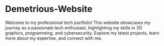 # Demetrious-Website
Welcome to my professional tech portfolio! This website showcases my journey as a passionate tech enthusiast, highlighting my skills in 3D graphics, programming, and cybersecurity. Explore my latest projects, learn more about my expertise, and connect with me.
